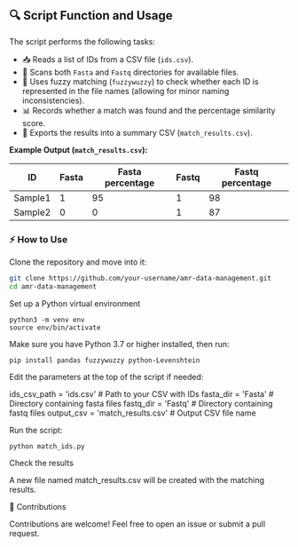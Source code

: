 ## 🔍 Script Function and Usage

The script performs the following tasks:  
- 📥 Reads a list of IDs from a CSV file (`ids.csv`).  
- 📂 Scans both `Fasta` and `Fastq` directories for available files.  
- 🤖 Uses fuzzy matching (`fuzzywuzzy`) to check whether each ID is represented in the file names (allowing for minor naming inconsistencies).  
- 📊 Records whether a match was found and the percentage similarity score.  
- 💾 Exports the results into a summary CSV (`match_results.csv`).  

**Example Output (`match_results.csv`):**

| ID      | Fasta | Fasta percentage | Fastq | Fastq percentage |
|---------|-------|------------------|-------|------------------|
| Sample1 | 1     | 95               | 1     | 98               |
| Sample2 | 0     | 0                | 1     | 87               |

### ⚡️ How to Use

Clone the repository and move into it:
```bash
git clone https://github.com/your-username/amr-data-management.git
cd amr-data-management
```

Set up a Python virtual environment
```
python3 -m venv env
source env/bin/activate
```

Make sure you have Python 3.7 or higher installed, then run:
```
pip install pandas fuzzywuzzy python-Levenshtein
```

Edit the parameters at the top of the script if needed:

ids_csv_path = 'ids.csv'         # Path to your CSV with IDs
fasta_dir = 'Fasta'              # Directory containing fasta files
fastq_dir = 'Fastq'              # Directory containing fastq files
output_csv = 'match_results.csv' # Output CSV file name

Run the script:
```
python match_ids.py
```

Check the results

A new file named match_results.csv will be created with the matching results.


🤝 Contributions

Contributions are welcome!
Feel free to open an issue or submit a pull request.